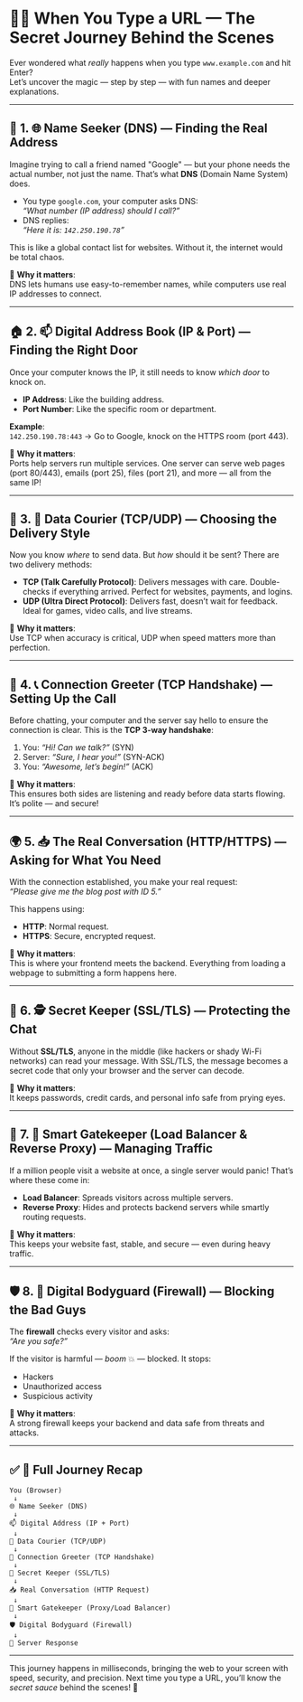 # 🧠💡 When You Type a URL — The Secret Journey Behind the Scenes

Ever wondered what *really* happens when you type `www.example.com` and hit Enter?  
Let’s uncover the magic — step by step — with fun names and deeper explanations.

---

## 🛜 1. 🌐 Name Seeker (DNS) — Finding the Real Address

Imagine trying to call a friend named "Google" — but your phone needs the actual number, not just the name. That’s what **DNS** (Domain Name System) does.

- You type `google.com`, your computer asks DNS:  
  *“What number (IP address) should I call?”*
- DNS replies:  
  *“Here it is: `142.250.190.78`”*

This is like a global contact list for websites. Without it, the internet would be total chaos.

🔑 **Why it matters**:  
DNS lets humans use easy-to-remember names, while computers use real IP addresses to connect.

---

## 🏠 2. 📫 Digital Address Book (IP & Port) — Finding the Right Door

Once your computer knows the IP, it still needs to know *which door* to knock on.

- **IP Address**: Like the building address.
- **Port Number**: Like the specific room or department.

**Example**:  
`142.250.190.78:443` → Go to Google, knock on the HTTPS room (port 443).

🔑 **Why it matters**:  
Ports help servers run multiple services. One server can serve web pages (port 80/443), emails (port 25), files (port 21), and more — all from the same IP!

---

## 🧾 3. 📡 Data Courier (TCP/UDP) — Choosing the Delivery Style

Now you know *where* to send data. But *how* should it be sent? There are two delivery methods:

- **TCP (Talk Carefully Protocol)**: Delivers messages with care. Double-checks if everything arrived. Perfect for websites, payments, and logins.
- **UDP (Ultra Direct Protocol)**: Delivers fast, doesn’t wait for feedback. Ideal for games, video calls, and live streams.

🔑 **Why it matters**:  
Use TCP when accuracy is critical, UDP when speed matters more than perfection.

---

## 🤝 4. 📞 Connection Greeter (TCP Handshake) — Setting Up the Call

Before chatting, your computer and the server say hello to ensure the connection is clear. This is the **TCP 3-way handshake**:

1. You: *“Hi! Can we talk?”* (SYN)
2. Server: *“Sure, I hear you!”* (SYN-ACK)
3. You: *“Awesome, let’s begin!”* (ACK)

🔑 **Why it matters**:  
This ensures both sides are listening and ready before data starts flowing. It’s polite — and secure!

---

## 🌍 5. 📥 The Real Conversation (HTTP/HTTPS) — Asking for What You Need

With the connection established, you make your real request:  
*“Please give me the blog post with ID 5.”*

This happens using:

- **HTTP**: Normal request.
- **HTTPS**: Secure, encrypted request.

🔑 **Why it matters**:  
This is where your frontend meets the backend. Everything from loading a webpage to submitting a form happens here.

---

## 🔐 6. 🕵️ Secret Keeper (SSL/TLS) — Protecting the Chat

Without **SSL/TLS**, anyone in the middle (like hackers or shady Wi-Fi networks) can read your message. With SSL/TLS, the message becomes a secret code that only your browser and the server can decode.

🔑 **Why it matters**:  
It keeps passwords, credit cards, and personal info safe from prying eyes.

---

## 🚦 7. 🧠 Smart Gatekeeper (Load Balancer & Reverse Proxy) — Managing Traffic

If a million people visit a website at once, a single server would panic! That’s where these come in:

- **Load Balancer**: Spreads visitors across multiple servers.
- **Reverse Proxy**: Hides and protects backend servers while smartly routing requests.

🔑 **Why it matters**:  
This keeps your website fast, stable, and secure — even during heavy traffic.

---

## 🛡️ 8. 🚫 Digital Bodyguard (Firewall) — Blocking the Bad Guys

The **firewall** checks every visitor and asks:  
*“Are you safe?”*

If the visitor is harmful — *boom* 💥 — blocked. It stops:

- Hackers
- Unauthorized access
- Suspicious activity

🔑 **Why it matters**:  
A strong firewall keeps your backend and data safe from threats and attacks.

---

## ✅ 🚀 Full Journey Recap

```plaintext
You (Browser)
 ↓
🌐 Name Seeker (DNS)
 ↓
📫 Digital Address (IP + Port)
 ↓
📡 Data Courier (TCP/UDP)
 ↓
🤝 Connection Greeter (TCP Handshake)
 ↓
🔐 Secret Keeper (SSL/TLS)
 ↓
📥 Real Conversation (HTTP Request)
 ↓
🧠 Smart Gatekeeper (Proxy/Load Balancer)
 ↓
🛡️ Digital Bodyguard (Firewall)
 ↓
🎉 Server Response
```

---

This journey happens in milliseconds, bringing the web to your screen with speed, security, and precision. Next time you type a URL, you’ll know the *secret sauce* behind the scenes! 🚀